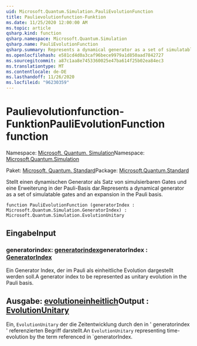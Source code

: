 ```yaml
---
uid: Microsoft.Quantum.Simulation.PauliEvolutionFunction
title: Paulievolutionfunction-Funktion
ms.date: 11/25/2020 12:00:00 AM
ms.topic: article
qsharp.kind: function
qsharp.namespace: Microsoft.Quantum.Simulation
qsharp.name: PauliEvolutionFunction
qsharp.summary: Represents a dynamical generator as a set of simulatable gates and an expansion in the Pauli basis.
ms.openlocfilehash: e581cd4d0a3caf96bece9979a1d850aad7842727
ms.sourcegitcommit: a87c1aa8e7453360025e47ba614f25b02ea84ec3
ms.translationtype: MT
ms.contentlocale: de-DE
ms.lasthandoff: 11/26/2020
ms.locfileid: "96230359"
---
```

# <a name="paulievolutionfunction-function"></a><span data-ttu-id="06b5c-102">Paulievolutionfunction-Funktion</span><span class="sxs-lookup"><span data-stu-id="06b5c-102">PauliEvolutionFunction function</span></span>

<span data-ttu-id="06b5c-103">Namespace: [Microsoft. Quantum. Simulation](xref:Microsoft.Quantum.Simulation)</span><span class="sxs-lookup"><span data-stu-id="06b5c-103">Namespace: [Microsoft.Quantum.Simulation](xref:Microsoft.Quantum.Simulation)</span></span>

<span data-ttu-id="06b5c-104">Paket: [Microsoft. Quantum. Standard](https://nuget.org/packages/Microsoft.Quantum.Standard)</span><span class="sxs-lookup"><span data-stu-id="06b5c-104">Package: [Microsoft.Quantum.Standard](https://nuget.org/packages/Microsoft.Quantum.Standard)</span></span>


<span data-ttu-id="06b5c-105">Stellt einen dynamischen Generator als Satz von simulsierbaren Gates und eine Erweiterung in der Pauli-Basis dar.</span><span class="sxs-lookup"><span data-stu-id="06b5c-105">Represents a dynamical generator as a set of simulatable gates and an expansion in the Pauli basis.</span></span>

```qsharp
function PauliEvolutionFunction (generatorIndex : Microsoft.Quantum.Simulation.GeneratorIndex) : Microsoft.Quantum.Simulation.EvolutionUnitary
```


## <a name="input"></a><span data-ttu-id="06b5c-106">Eingabe</span><span class="sxs-lookup"><span data-stu-id="06b5c-106">Input</span></span>

### <a name="generatorindex--generatorindex"></a><span data-ttu-id="06b5c-107">generatorindex: [generatorindex](xref:Microsoft.Quantum.Simulation.GeneratorIndex)</span><span class="sxs-lookup"><span data-stu-id="06b5c-107">generatorIndex : [GeneratorIndex](xref:Microsoft.Quantum.Simulation.GeneratorIndex)</span></span>

<span data-ttu-id="06b5c-108">Ein Generator Index, der im Pauli als einheitliche Evolution dargestellt werden soll.</span><span class="sxs-lookup"><span data-stu-id="06b5c-108">A generator index to be represented as unitary evolution in the Pauli basis.</span></span>



## <a name="output--evolutionunitary"></a><span data-ttu-id="06b5c-109">Ausgabe: [evolutioneinheitlich](xref:Microsoft.Quantum.Simulation.EvolutionUnitary)</span><span class="sxs-lookup"><span data-stu-id="06b5c-109">Output : [EvolutionUnitary](xref:Microsoft.Quantum.Simulation.EvolutionUnitary)</span></span>

<span data-ttu-id="06b5c-110">Ein, `EvolutionUnitary` der die Zeitentwicklung durch den in ' generatorindex ' referenzierten Begriff darstellt.</span><span class="sxs-lookup"><span data-stu-id="06b5c-110">An `EvolutionUnitary` representing time-evolution by the term referenced in \`generatorIndex.</span></span>